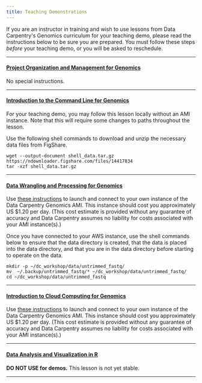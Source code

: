 ```yaml
---
title: Teaching Demonstrations
---
```


If you are an instructor in training and wish to use lessons from Data Carpentry's Genomics curriculum for your teaching demo, please read the instructions below to be sure you are prepared. You must follow these steps *before* your teaching demo, or you will be asked to reschedule.

<hr>

#### [Project Organization and Management for Genomics](https://datacarpentry.org/organization-genomics/)

No special instructions.

<hr>

#### [Introduction to the Command Line for Genomics](https://datacarpentry.org/shell-genomics/)

For your teaching demo, you may follow this lesson locally without an AMI instance. Note that this will
require some changes to paths throughout the lesson.

Use the following shell commands to download and unzip the necessary data files from FigShare.

```
wget --output-document shell_data.tar.gz https://ndownloader.figshare.com/files/14417834
tar -xzf shell_data.tar.gz
```

<hr>

#### [Data Wrangling and Processing for Genomics](https://datacarpentry.org/wrangling-genomics/)

Use [these instructions](https://datacarpentry.org/genomics-workshop/AMI-setup/index.html) to launch and connect to your own instance of the Data Carpentry Genomics AMI. This instance should cost you approximately US $1.20 per day. (This cost estimate is provided without any guarantee of accuracy and Data Carpentry assumes no liability for costs associated with your AMI instance(s).)

Once you have connected to your AWS instance, use the shell commands below to ensure that the data directory is created,
that the data is placed into the data directory, and that you are in the data directory before
starting to operate on the data.

```
mkdir -p ~/dc_workshop/data/untrimmed_fastq/
mv  ~/.backup/untrimmed_fastq/* ~/dc_workshop/data/untrimmed_fastq/
cd ~/dc_workshop/data/untrimmed_fastq
```

<hr>

#### [Introduction to Cloud Computing for Genomics](https://datacarpentry.org/cloud-genomics/)

Use [these instructions](https://datacarpentry.org/genomics-workshop/AMI-setup/index.html) to launch and connect to your own instance of the Data Carpentry Genomics AMI. This instance should cost you approximately US $1.20 per day. (This cost estimate is provided without any guarantee of accuracy and Data Carpentry assumes no liability for costs associated with your AMI instance(s).)

<hr>

#### [Data Analysis and Visualization in R](https://datacarpentry.org/genomics-r-intro/)

**DO NOT USE for demos.** This lesson is not yet stable.

<hr>


